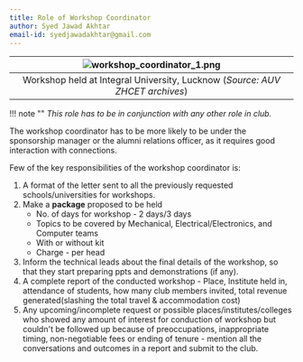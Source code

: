 ```yaml
---
title: Role of Workshop Coordinator
author: Syed Jawad Akhtar
email-id: syedjawadakhtar@gmail.com
---
```


| ![workshop_coordinator_1.png](static/workshop_Coordinator_1.JPG) |
|:--:|
| Workshop held at Integral University, Lucknow (_Source: AUV ZHCET archives_)|

!!! note ""
    _This role has to be in conjunction with any other role in club._

The workshop coordinator has to be more likely to be under the sponsorship manager or the alumni relations officer, as it requires good interaction with connections.

Few of the key responsibilities of the workshop coordinator is:

1. A format of the letter sent to all the previously requested schools/universities for workshops.
2. Make a **package** proposed to be held
    - No. of days for workshop - 2 days/3 days
    - Topics to be covered by Mechanical, Electrical/Electronics, and Computer teams
    - With or without kit
    - Charge - per head
3. Inform the technical leads about the final details of the workshop, so that they start preparing ppts and demonstrations (if any).
4. A complete report of the conducted workshop - Place, Institute held in, attendance of students, how many club members invited, total revenue generated(slashing the total travel & accommodation cost)
5. Any upcoming/incomplete request or possible places/institutes/colleges who showed any amount of interest for conduction of workshop but couldn't be followed up because of preoccupations, inappropriate timing, non-negotiable fees or ending of tenure - mention all the conversations and outcomes in a report and submit to the club.
